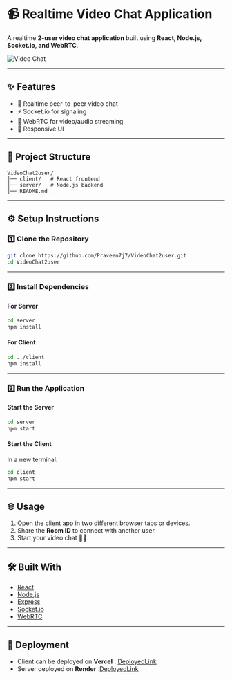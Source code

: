 # 📹 Realtime Video Chat Application

A realtime **2-user video chat application** built using **React, Node.js, Socket.io, and WebRTC**.

![Video Chat](https://i.ibb.co/7WZRLD1/122.jpg)

---

## ✨ Features
- 🔴 Realtime peer-to-peer video chat
- ⚡ Socket.io for signaling
- 🎥 WebRTC for video/audio streaming
- 📱 Responsive UI

---

## 📂 Project Structure
```
VideoChat2user/
│── client/   # React frontend
│── server/   # Node.js backend
│── README.md
```

---

## ⚙️ Setup Instructions

### 1️⃣ Clone the Repository
```bash
git clone https://github.com/Praveen7j7/VideoChat2user.git
cd VideoChat2user
```

---

### 2️⃣ Install Dependencies

#### For Server
```bash
cd server
npm install
```

#### For Client
```bash
cd ../client
npm install
```

---

### 3️⃣ Run the Application

#### Start the Server
```bash
cd server
npm start
```

#### Start the Client
In a new terminal:
```bash
cd client
npm start
```

---

## 🌐 Usage
1. Open the client app in two different browser tabs or devices.
2. Share the **Room ID** to connect with another user.
3. Start your video chat 🎥✨

---

## 🛠️ Built With
- [React](https://reactjs.org/)
- [Node.js](https://nodejs.org/)
- [Express](https://expressjs.com/)
- [Socket.io](https://socket.io/)
- [WebRTC](https://webrtc.org/)

---

## 🚀 Deployment
- Client can be deployed on **Vercel** : [DeployedLink](https://video-chat2user-huk0ew6qh-praveen7j7s-projects.vercel.app/)
- Server deployed on **Render** :[DeployedLink](https://video-chat-server-egmo.onrender.com/)
